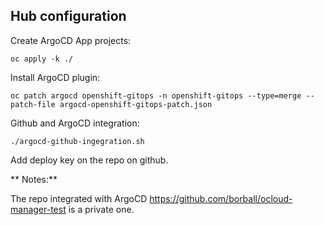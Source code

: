 ## Hub configuration

Create ArgoCD App projects:

```shell
oc apply -k ./
```

Install ArgoCD plugin:

```shell
oc patch argocd openshift-gitops -n openshift-gitops --type=merge --patch-file argocd-openshift-gitops-patch.json
```

Github and ArgoCD integration:

```shell
./argocd-github-ingegration.sh
```

Add deploy key on the repo on github.

** Notes:**

The repo integrated with ArgoCD https://github.com/borball/ocloud-manager-test is a private one.